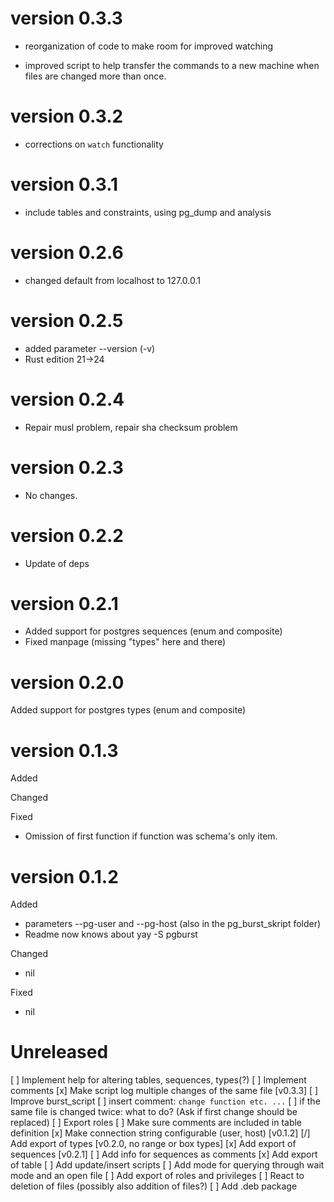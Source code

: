 # version 0.3.3

- reorganization of code to make room for improved watching

- improved script to help transfer the commands to a new machine when files are changed more than once.

# version 0.3.2

- corrections on `watch` functionality

# version 0.3.1


- include tables and constraints, using pg_dump and analysis


# version 0.2.6

- changed default from localhost to 127.0.0.1

# version 0.2.5

- added parameter --version (-v)
- Rust edition 21->24

# version 0.2.4

- Repair musl problem, repair sha checksum problem

# version 0.2.3

- No changes.

# version 0.2.2

- Update of deps

# version 0.2.1

- Added support for postgres sequences (enum and composite)
- Fixed manpage (missing "types" here and there)

# version 0.2.0

Added support for postgres types (enum and composite)

# version 0.1.3

Added 

Changed  

Fixed
 - Omission of first function if function was schema's only item.

# version 0.1.2

Added 
 - parameters --pg-user and --pg-host (also in the pg_burst_skript folder)
 - Readme now knows about yay -S pgburst

Changed  
 - nil

Fixed
 - nil

# Unreleased

[ ] Implement help for altering tables, sequences, types(?)
[ ] Implement comments
[x] Make script log multiple changes of the same file [v0.3.3]
[ ] Improve burst_script
   [ ] insert comment: `change function etc. ...`
   [ ] if the same file is changed twice: what to do? (Ask if first change should be replaced)
[ ] Export roles
[ ] Make sure comments are included in table definition
[x] Make connection string configurable (user, host) [v0.1.2]
[/] Add export of types [v0.2.0, no range or box types]
[x] Add export of sequences [v0.2.1]
[ ] Add info for sequences as comments
[x] Add export of table
[ ] Add update/insert scripts 
[ ] Add mode for querying through wait mode and an open file
[ ] Add export of roles and privileges
[ ] React to deletion of files (possibly also addition of files?)
[ ] Add .deb package

